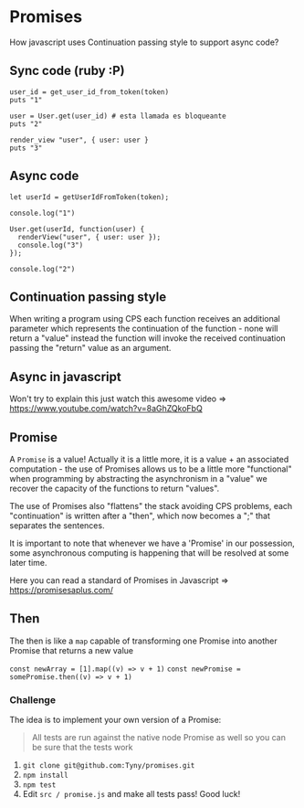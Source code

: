 # Promises

How javascript uses Continuation passing style to support async code?

## Sync code (ruby :P)

````
user_id = get_user_id_from_token(token)
puts "1"

user = User.get(user_id) # esta llamada es bloqueante
puts "2"

render_view "user", { user: user }
puts "3"
````

## Async code

````
let userId = getUserIdFromToken(token);

console.log("1")

User.get(userId, function(user) {
  renderView("user", { user: user });
  console.log("3")
});

console.log("2")
````

## Continuation passing style

When writing a program using CPS each function receives an additional parameter which represents the continuation of the function - none will return a "value" instead the function will invoke the received continuation passing the "return" value as an argument.


## Async in javascript

Won't try to explain this just watch this awesome video => https://www.youtube.com/watch?v=8aGhZQkoFbQ

## Promise

A `Promise` is a value! Actually it is a little more, it is a value + an associated computation - the use of Promises allows us to be a little more "functional" when programming by abstracting the asynchronism in a "value" we recover the capacity of the functions to return "values".

The use of Promises also "flattens" the stack avoiding CPS problems, each "continuation" is written after a "then", which now becomes a ";" that separates the sentences.

It is important to note that whenever we have a 'Promise' in our possession, some asynchronous computing is happening that will be resolved at some later time.

Here you can read a standard of Promises in Javascript => https://promisesaplus.com/


## Then

The then is like a `map` capable of transforming one Promise into another Promise that returns a new value

`const newArray = [1].map((v) => v + 1)`
`const newPromise = somePromise.then((v) => v + 1)`

### Challenge

The idea is to implement your own version of a Promise:

> All tests are run against the native node Promise as well so you can be sure that the tests work

1. `git clone git@github.com:Tyny/promises.git`
2. `npm install`
3. `npm test`
4. Edit `src / promise.js` and make all tests pass! Good luck!
